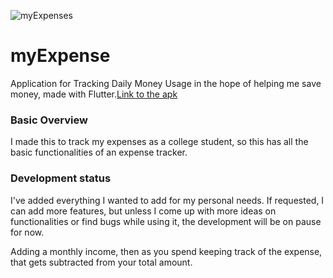 ![myExpenses]([media\myExpense-banner.png](https://github.com/purveshxd/myExpenses/blob/main/media/myExpense-banner.png) "myExpenses")

# myExpense

Application for Tracking Daily Money Usage in the hope of helping me save money, made with Flutter.[Link to the apk](https://google.com)

### Basic Overview

I made this to track my expenses as a college student, so this has all the basic functionalities of an expense tracker.

### Development status

I've added everything I wanted to add for my personal needs. If requested, I can add more features, but unless I come up with more ideas on functionalities or find bugs while using it, the development will be on pause for now.

Adding a monthly income, then as you spend keeping track of the expense, that gets subtracted from your total amount.
